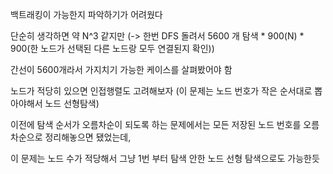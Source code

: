 백트래킹이 가능한지 파악하기가 어려웠다

단순히 생각하면 약 N^3 같지만 (-> 한번 DFS 돌려서 5600 개 탐색 * 900(N) * 900(한 노드가 선택된 다른 노드랑 모두 연결된지 확인)) 

간선이 5600개라서 가지치기 가능한 케이스를 살펴봤어야 함

노드가 적당히 있으면 인접행렬도 고려해보자 (이 문제는 노드 번호가 작은 순서대로 뽑아야해서 노드 선형탐색)

이전에 탐색 순서가 오름차순이 되도록 하는 문제에서는 모든 저장된 노드 번호를 오름차순으로 정리해놓으면 됐었는데, 

이 문제는 노드 수가 적당해서 그냥 1번 부터 탐색 안한 노드 선형 탐색으로도 가능한듯


